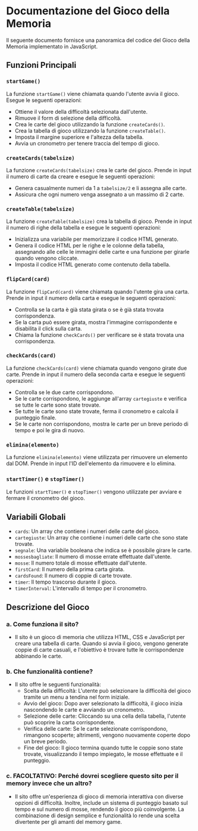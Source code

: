 # Documentazione del Gioco della Memoria

Il seguente documento fornisce una panoramica del codice del Gioco della Memoria implementato in JavaScript.

## Funzioni Principali

### `startGame()`

La funzione `startGame()` viene chiamata quando l'utente avvia il gioco. Esegue le seguenti operazioni:

- Ottiene il valore della difficoltà selezionata dall'utente.
- Rimuove il form di selezione della difficoltà.
- Crea le carte del gioco utilizzando la funzione `createCards()`.
- Crea la tabella di gioco utilizzando la funzione `createTable()`.
- Imposta il margine superiore e l'altezza della tabella.
- Avvia un cronometro per tenere traccia del tempo di gioco.

### `createCards(tabelsize)`

La funzione `createCards(tabelsize)` crea le carte del gioco. Prende in input il numero di carte da creare e esegue le seguenti operazioni:

- Genera casualmente numeri da 1 a `tabelsize/2` e li assegna alle carte.
- Assicura che ogni numero venga assegnato a un massimo di 2 carte.

### `createTable(tabelsize)`

La funzione `createTable(tabelsize)` crea la tabella di gioco. Prende in input il numero di righe della tabella e esegue le seguenti operazioni:

- Inizializza una variabile per memorizzare il codice HTML generato.
- Genera il codice HTML per le righe e le colonne della tabella, assegnando alle celle le immagini delle carte e una funzione per girarle quando vengono cliccate.
- Imposta il codice HTML generato come contenuto della tabella.

### `flipCard(card)`

La funzione `flipCard(card)` viene chiamata quando l'utente gira una carta. Prende in input il numero della carta e esegue le seguenti operazioni:

- Controlla se la carta è già stata girata o se è già stata trovata corrispondenza.
- Se la carta può essere girata, mostra l'immagine corrispondente e disabilita il click sulla carta.
- Chiama la funzione `checkCards()` per verificare se è stata trovata una corrispondenza.

### `checkCards(card)`

La funzione `checkCards(card)` viene chiamata quando vengono girate due carte. Prende in input il numero della seconda carta e esegue le seguenti operazioni:

- Controlla se le due carte corrispondono.
- Se le carte corrispondono, le aggiunge all'array `cartegiuste` e verifica se tutte le carte sono state trovate.
- Se tutte le carte sono state trovate, ferma il cronometro e calcola il punteggio finale.
- Se le carte non corrispondono, mostra le carte per un breve periodo di tempo e poi le gira di nuovo.

### `elimina(elemento)`

La funzione `elimina(elemento)` viene utilizzata per rimuovere un elemento dal DOM. Prende in input l'ID dell'elemento da rimuovere e lo elimina.

### `startTimer()` e `stopTimer()`

Le funzioni `startTimer()` e `stopTimer()` vengono utilizzate per avviare e fermare il cronometro del gioco.

## Variabili Globali

- `cards`: Un array che contiene i numeri delle carte del gioco.
- `cartegiuste`: Un array che contiene i numeri delle carte che sono state trovate.
- `segnale`: Una variabile booleana che indica se è possibile girare le carte.
- `mossesbagliate`: Il numero di mosse errate effettuate dall'utente.
- `mosse`: Il numero totale di mosse effettuate dall'utente.
- `firstCard`: Il numero della prima carta girata.
- `cardsFound`: Il numero di coppie di carte trovate.
- `timer`: Il tempo trascorso durante il gioco.
- `timerInterval`: L'intervallo di tempo per il cronometro.

## Descrizione del Gioco

### a. Come funziona il sito?
   - Il sito è un gioco di memoria che utilizza HTML, CSS e JavaScript per creare una tabella di carte. Quando si avvia il gioco, vengono generate coppie di carte casuali, e l'obiettivo è trovare tutte le corrispondenze abbinando le carte.

### b. Che funzionalità contiene?
   - Il sito offre le seguenti funzionalità:
      - Scelta della difficoltà: L'utente può selezionare la difficoltà del gioco tramite un menu a tendina nel form iniziale.
      - Avvio del gioco: Dopo aver selezionato la difficoltà, il gioco inizia nascondendo le carte e avviando un cronometro.
      - Selezione delle carte: Cliccando su una cella della tabella, l'utente può scoprire la carta corrispondente.
      - Verifica delle carte: Se le carte selezionate corrispondono, rimangono scoperte; altrimenti, vengono nuovamente coperte dopo un breve periodo.
      - Fine del gioco: Il gioco termina quando tutte le coppie sono state trovate, visualizzando il tempo impiegato, le mosse effettuate e il punteggio.

### c. FACOLTATIVO: Perché dovrei scegliere questo sito per il memory invece che un altro?
   - Il sito offre un'esperienza di gioco di memoria interattiva con diverse opzioni di difficoltà. Inoltre, include un sistema di punteggio basato sul tempo e sul numero di mosse, rendendo il gioco più coinvolgente. La combinazione di design semplice e funzionalità lo rende una scelta divertente per gli amanti del memory game.

